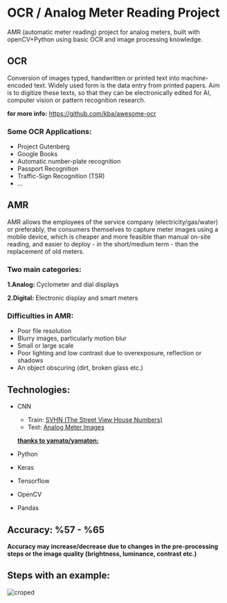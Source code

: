 # OCR / Analog Meter Reading Project 

AMR (automatic meter reading) project for analog meters, built with openCV+Python using basic OCR and image processing knowledge.

## **OCR** 

Conversion of images typed, handwritten or printed text into machine-encoded text. Widely used form is the data entry from printed papers. Aim is to digitize these texts, so that they can be electronically edited for AI, computer vision or pattern recognition research.

**for more info:** https://github.com/kba/awesome-ocr

### **Some OCR Applications:**

* Project Gutenberg
* Google Books
* Automatic number-plate recognition
* Passport Recognition
* Traffic-Sign Recognition (TSR)
* ...

## **AMR**

AMR allows the employees of the service company (electricity/gas/water) or preferably, the consumers themselves to capture meter images using a mobile device, which is cheaper and more feasible than manual on-site reading, and easier to deploy - in the short/medium term - than the replacement of old meters.

### **Two main categories:**

**1.Analog:** Cyclometer and dial displays

**2.Digital:** Electronic display and smart meters

### **Difficulties in AMR:**

* Poor file resolution
* Blurry images, particularly motion blur
* Small or large scale
* Poor lighting and low contrast due to overexposure, reflection or shadows
* An object obscuring (dirt, broken glass etc.)

## **Technologies:**

* CNN
  * Train: [SVHN (The Street View House Numbers)](http://ufldl.stanford.edu/housenumbers/)
  * Test: [Analog Meter Images](https://github.com/ayseceyda/analog-meter-reading-openCV/tree/main/images) 
  
  **[thanks to yamato/yamaton:](https://github.com/yamaton/water-meter-reading)**
  
* Python
* Keras
* Tensorflow
* OpenCV
* Pandas

## **Accuracy:** %57 - %65

**Accuracy may increase/decrease due to changes in the pre-processing steps or the image quality (brightness, luminance, contrast etc.)**

## **Steps with an example:**

![croped](https://user-images.githubusercontent.com/29989590/111771499-d5f89780-88bc-11eb-8406-fb434d147356.png)
